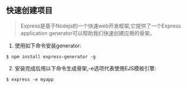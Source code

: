 ## 快速创建项目

> Express是基于Nodejs的一个快速web开发框架,它提供了一个Express application generator可以帮助我们快速创建应用的骨架。

1. 使用如下命令安装generator:

`$ npm install express-generator -g`

2. 安装完成后用以下命令生成骨架,-e选项代表使用EJS模板引擎:

`$ express -e myapp`
